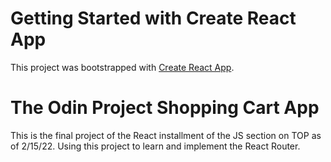 # Getting Started with Create React App

This project was bootstrapped with
[Create React App](https://github.com/facebook/create-react-app).

# The Odin Project Shopping Cart App

This is the final project of the React installment of the JS section on TOP as
of 2/15/22. Using this project to learn and implement the React Router.

